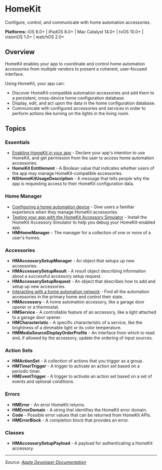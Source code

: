 # HomeKit

Configure, control, and communicate with home automation accessories.

**Platforms:** iOS 8.0+ | iPadOS 8.0+ | Mac Catalyst 14.0+ | tvOS 10.0+ | visionOS 1.0+ | watchOS 2.0+

## Overview

HomeKit enables your app to coordinate and control home automation accessories from multiple vendors to present a coherent, user-focused interface.

Using HomeKit, your app can:

- Discover HomeKit-compatible automation accessories and add them to a persistent, cross-device home configuration database.
- Display, edit, and act upon the data in the home configuration database.
- Communicate with configured accessories and services in order to perform actions like turning on the lights in the living room.

## Topics

### Essentials
- [Enabling HomeKit in your app](https://developer.apple.com/documentation/homekit/enabling_homekit_in_your_app) - Declare your app's intention to use HomeKit, and get permission from the user to access home automation accessories.
- **HomeKit Entitlement** - A Boolean value that indicates whether users of the app may manage HomeKit-compatible accessories.
- **NSHomeKitUsageDescription** - A message that tells people why the app is requesting access to their HomeKit configuration data.

### Home Manager
- [Configuring a home automation device](https://developer.apple.com/documentation/homekit/configuring_a_home_automation_device) - Give users a familiar experience when they manage HomeKit accessories.
- [Testing your app with the HomeKit Accessory Simulator](https://developer.apple.com/documentation/homekit/testing_your_app_with_the_homekit_accessory_simulator) - Install the HomeKit Accessory Simulator to help you debug your HomeKit-enabled app.
- **HMHomeManager** - The manager for a collection of one or more of a user's homes.

### Accessories
- **HMAccessorySetupManager** - An object that setups up new accessories.
- **HMAccessorySetupResult** - A result object describing information about a successful accessory setup request.
- **HMAccessorySetupRequest** - An object that describes how to add and setup up new accessories.
- [Interacting with a home automation network](https://developer.apple.com/documentation/homekit/interacting_with_a_home_automation_network) - Find all the automation accessories in the primary home and control their state.
- **HMAccessory** - A home automation accessory, like a garage door opener or a thermostat.
- **HMService** - A controllable feature of an accessory, like a light attached to a garage door opener.
- **HMCharacteristic** - A specific characteristic of a service, like the brightness of a dimmable light or its color temperature.
- **HMMediaSourceDisplayOrderProfile** - An interface from which to read and, if allowed by the accessory, update the ordering of input sources.

### Action Sets
- **HMActionSet** - A collection of actions that you trigger as a group.
- **HMTimerTrigger** - A trigger to activate an action set based on a periodic timer.
- **HMEventTrigger** - A trigger to activate an action set based on a set of events and optional conditions.

### Errors
- **HMError** - An error HomeKit returns.
- **HMErrorDomain** - A string that identifies the HomeKit error domain.
- **Code** - Possible error values that can be returned from HomeKit APIs.
- **HMErrorBlock** - A completion block that provides an error.

### Classes
- **HMAccessorySetupPayload** - A payload for authenticating a HomeKit accessory.

---

*Source: [Apple Developer Documentation](https://developer.apple.com/documentation/HomeKit)*